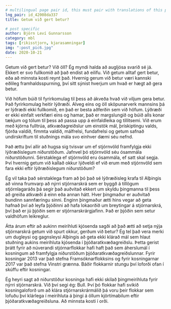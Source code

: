 ```yaml
---
# multilingual page pair id, this must pair with translations of this page. (This name must be unique)
lng_pair: id_42008da337
title: Getum við gert betur?

# post specific
author: Björn Leví Gunnarsson
category: mbl
tags: [rikisstjorn, kjarasamningar]
img: ":post_pic6.jpg"
date: 2020-10-21
---
```


Getum við gert betur? Við öll? Ég myndi halda að augljósa svarið sé já. Ekkert er svo fullkomið að það endist að eilífu. Við getum alltaf gert betur, eða að minnsta kosti reynt það. Hvernig gerum við betur væri kannski eðlileg framhaldsspurning, því sitt sýnist hverjum um hvað er hægt að gera betur.

Við höfum búið til fyrirkomulag til þess að ákveða hvað við viljum gera betur. Það fyrirkomulag heitir lýðræði. Alveg eins og öll sköpunarverk mannsins þá er lýðræði ekki fullkomið, en það er besta aðferðin sem við höfum. Lýðræði er ekki einfalt verkfæri eins og hamar, það er margslungið og búið alls konar tækjum og tólum til þess að passa upp á einfaldleika og tillitsemi. Við erum með kjörna fulltrúa, atkvæðagreiðslur um einstök mál, þrískiptingu valds, fjórða valdið, fimmta valdið, málfrelsi, fundafrelsi og getum safnað undirskriftum til stuðnings mála svo einhver dæmi séu nefnd.

Það ættu því allir að hugsa sig tvisvar um ef stjórnvöld framfylgja ekki lýðræðislegum niðurstöðum. Jafnvel þó stjórnvöld séu ósammála niðurstöðunni. Sérstaklega ef stjórnvöld eru ósammála, ef satt skal segja. Því hvernig getum við kallað okkur lýðveldi ef við erum með stjórnvöld sem fara ekki eftir lýðræðislegum niðurstöðum?

Ég vil taka það sérstaklega fram að þó það sé lýðræðisleg krafa til Alþingis að vinna frumvarp að nýrri stjórnarskrá sem er byggð á tillögum stjórnlagaráðs þá segir það auðvitað ekkert um skyldu þingmanna til þess að greiða atkvæði á einn eða annan hátt. Hver þingmaður er auðvitað bundinn sannfæringu sinni. Enginn þingmaður ætti hins vegar að geta hafnað því að leyfa þjóðinni að hafa lokaorðið um breytingar á stjórnarskrá, því það er jú þjóðin sem er stjórnarskrárgjafinn. Það er þjóðin sem setur valdhöfum leikreglur. 

Átta árum eftir að aukinn meirihluti kjósenda sagði að það ætti að setja nýja stjórnarskrá getum við spurt okkur, gerðum við betur? Ég tel það vera merki um dugleysi og gagnsleysi Alþingis að geta ekki klárað mál sem hlaut stuðning aukins meirihluta kjósenda í þjóðaratkvæðagreiðslu. Þetta gerist þrátt fyrir að núverandi stjórnarflokkar hafi haft það sem áherslumál í kosningum að framfylgja niðurstöðum þjóðaratkvæðagreiðslunnar. Fyrir kosningar 2013 var það stefna Framsóknarflokksins og fyrir kosningarnar 2017 var það stefna Vinstri grænna. Báðir flokkarnir stungu því loforði ofan í skúffu eftir kosningar. 

Ég heyri sagt að niðurstöður kosninga hafi ekki skilað þingmeirihluta fyrir nýrri stjórnarskrá. Við því segi ég: Bull. Því þó flokkar hafi svikið kosningaloforð um að klára stjórnarskrármálið þá voru þeir flokkar sem lofuðu því klárlega í meirihluta á þingi á öllum kjörtímabilum eftir þjóðaratkvæðagreiðsluna. Að minnsta kosti í orði. 